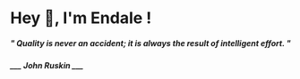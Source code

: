 <h1 title="head"> Hey 👋, I'm Endale !</h1>

**<h5><i>" Quality is never an accident; it is always the result of intelligent effort. "</i></h5>**

*<b>___ John Ruskin ___</b>*
